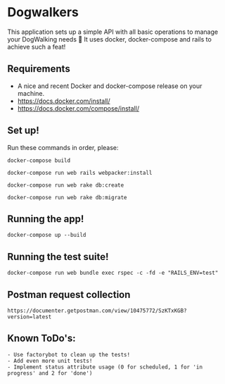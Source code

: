 # Dogwalkers

This application sets up a simple API with all basic operations to manage your DogWalking needs :tada:
It uses docker, docker-compose and rails to achieve such a feat!

## Requirements
 - A nice and recent Docker and docker-compose release on your machine.
 - https://docs.docker.com/install/
 - https://docs.docker.com/compose/install/

## Set up!

Run these commands in order, please:
 
	docker-compose build

	docker-compose run web rails webpacker:install

	docker-compose run web rake db:create

	docker-compose run web rake db:migrate

## Running the app!

	docker-compose up --build

## Running the test suite!

	docker-compose run web bundle exec rspec -c -fd -e "RAILS_ENV=test"

## Postman request collection

	https://documenter.getpostman.com/view/10475772/SzKTxKGB?version=latest

## Known ToDo's:
	- Use factorybot to clean up the tests!
	- Add even more unit tests!
	- Implement status attribute usage (0 for scheduled, 1 for 'in progress' and 2 for 'done')